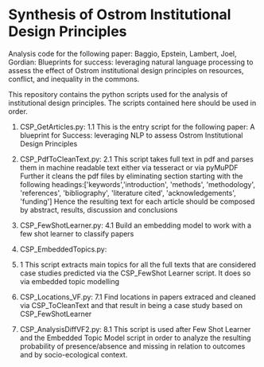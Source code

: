 # Synthesis of Ostrom Institutional Design Principles
Analysis code for the following paper: Baggio, Epstein, Lambert, Joel, Gordian: Blueprints for success: leveraging natural language processing to assess the effect of Ostrom institutional design principles on resources, conflict, and inequality in the commons.

This repository contains the python scripts used for the analysis of institutional design principles. The scripts contained here should be used in order.
1. CSP_GetArticles.py: 
   1.1 This is the entry script for the following paper: A blueprint for Success: leveraging NLP to assess Ostrom Institutional Design Principles
2.  CSP_PdfToCleanText.py:
  2.1 This script takes full text in pdf and parses them in machine readable text either via tesseract or via pyMuPDF
  Further it cleans the pdf files by eliminating section starting with the following headings:['keywords','introduction', 'methods',  'methodology', 'references', 'bibliography', 'literature cited', 'acknowledgements', 'funding']
  Hence the resulting text for each article should be composed by abstract, results, discussion and conclusions
4. CSP_FewShotLearner.py:
 4.1 Build an embedding model to work with a few shot learner to classify papers

6. CSP_EmbeddedTopics.py:
  6. 1 This script extracts main topics for all the full texts that are considered case studies predicted via the CSP_FewShot
  Learner script. It does so via embedded topic modelling
7. CSP_Locations_VF.py:
   7.1 Find locations in papers extraced and cleaned via CSP_ToCleanText and that result in being a case study based on CSP_FewShotLearner

8. CSP_AnalysisDiffVF2.py:
 8.1 This script is used after Few Shot Learner and the Embedded Topic Model script in order to analyze the resulting
probability of presence/absence and missing in relation to outcomes and by socio-ecological context.
